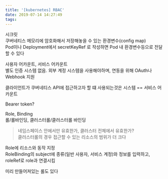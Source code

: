 ```yaml
---
title: '[kubernetes] RBAC'
date: 2019-07-14 14:27:49
tags:
---
```


시크릿  
쿠버네티스 메모리에 암호화해서 저장해놓을 수 있는 환경변수(config map)  
Pod이나 Deployment에서 secretKeyRef 로 작성하면 Pod 내 환경변수등으로 전달할 수 있다  

사용자 어카운트, 서비스 어카운트  
별도 인증 시스템 없음. 외부 계정 시스템을 사용해야하며, 연동을 위해 OAuth나 Webhook 지원  

클라이언트가 쿠버네티스 API에 접근하고자 할 떄 사용되는것은 시스템 == 서비스 어카운트  

Bearer token?  


Role, Binding  
롤/롤바인딩, 클러스터롤/클러스터롤 바인딩  
> 네임스페이스 안에서만 유효한가, 클러스터 전체에서 유효한가?  
> 클러스터롤의 경우 접근할 수 있는 리소스의 범위가 더 크다  

Role에 리소스와 동작 지정  
RoleBinding의 subject에 종류(일반 사용자, 서비스 계정)와 정보를 입력하고, roleRef로 role과 연결시킴  

미리 만들어져있는 롤도 있다  
